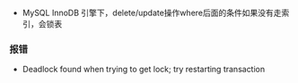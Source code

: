 ### 
- MySQL InnoDB 引擎下，delete/update操作where后面的条件如果没有走索引，会锁表




### 报错
- Deadlock found when trying to get lock; try restarting transaction